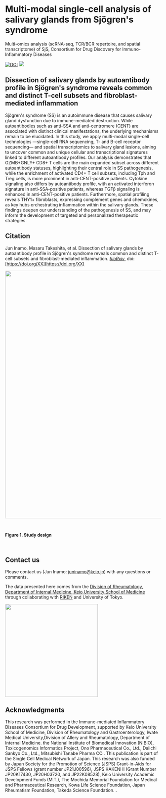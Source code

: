# Multi-modal single-cell analysis of salivary glands from Sjögren's syndrome
Multi-omics analysis (scRNA-seq, TCR/BCR repertoire, and spatial transcriptome) of SjS, Consortium for Drug Discovery for Immuno-Inflammatory Diseases

[![DOI](https://zenodo.org/badge/XXX.svg)](https://zenodo.org/badge/latestdoi/XXX)
![](https://komarev.com/ghpvc/?username=juninamo&style=flat-square&color=green&label=REPOSITORY+VIEWS)

## Dissection of salivary glands by autoantibody profile in Sjögren's syndrome reveals common and distinct T-cell subsets and fibroblast-mediated inflammation

Sjögren's syndrome (SS) is an autoimmune disease that causes salivary gland dysfunction due to immune-mediated destruction. While autoantibodies such as anti-SSA and anti-centromere (CENT) are associated with distinct clinical manifestations, the underlying mechanisms remain to be elucidated. In this study, we apply multi-modal single-cell technologies —single-cell RNA sequencing, T- and B-cell receptor sequencing— and spatial transcriptomics to salivary gland lesions, aiming to uncover common and unique cellular and transcriptional signatures linked to different autoantibody profiles. Our analysis demonstrates that GZMB+GNLY+ CD8+ T cells are the main expanded subset across different autoantibody statuses, highlighting their central role in SS pathogenesis, while the enrichment of activated CD4+ T cell subsets, including Tph and Treg cells, is more prominent in anti-CENT-positive patients. Cytokine signaling also differs by autoantibody profile, with an activated interferon signature in anti-SSA-positive patients, whereas TGFβ signaling is enhanced in anti-CENT-positive patients. Furthermore, spatial profiling reveals THY1+ fibroblasts, expressing complement genes and chemokines, as key hubs orchestrating inflammation within the salivary glands. These findings deepen our understanding of the pathogenesis of SS, and may inform the development of targeted and personalized therapeutic strategies.

## Citation 
Jun Inamo, Masaru Takeshita, et al. Dissection of salivary glands by autoantibody profile in Sjögren's syndrome reveals common and distinct T-cell subsets and fibroblast-mediated inflammation. [*bioRxiv*](https://www.biorxiv.org/XX), doi:[https://doi.org/XX](https://doi.org/XX)

<kbd>
<img src="https://github.com/juninamo/consortium_step2_SjS/blob/main/images/Figure1_overview.png" width="800" align="center">
</kbd>

&nbsp;&nbsp;

**Figure 1. Study design**

&nbsp;&nbsp;

## Contact us
Please contact us (Jun Inamo: juninamo@keio.jp) with any questions or comments.

The data presented here comes from the [Division of Rheumatology, Department of Internal Medicine, Keio University School of Medicine](https://www.med.keio.ac.jp/en/) through collaborating with [RIKEN](https://www.riken.jp/en/) and University of Tokyo.

<kbd>
<img src="https://github.com/juninamo/consortium_step2_SjS/blob/main/images/Keio_logo.png" width="300" align="center">
</kbd>

## Acknowledgments
This research was performed in the Immune-mediated Inflammatory Diseases Consortium for Drug Development, supported by Keio University School of Medicine, Division of Rheumatology and Gastroenterology, Iwate Medical University,Division of Allery and Rheumatology, Department of Internal Medicine. the National Institute of Biomedical Innovation (NIBIO), Toxicogenomics Informatics Project, Ono Pharmaceutical Co., Ltd., Daiichi Sankyo Co., Ltd., Mitsubishi Tanabe Pharma CO.. This publication is part of the Single Cell Medical Network of Japan. This research was also funded by Japan Society for the Promotion of Science (JSPS) Grant-in-Aids for JSPS Fellows (grant number JP21J00596), JSPS KAKENHI (Grant Number JP20K17430, JP20H03720, and JP22K08528), Keio University Academic Development Funds (M.T.), The Mochida Memorial Foundation for Medical and Pharmaceutical Research, Kowa Life Science Foundation, Japan Rheumatism Foundation, Takeda Science Foundation.
. 


&nbsp;&nbsp;
